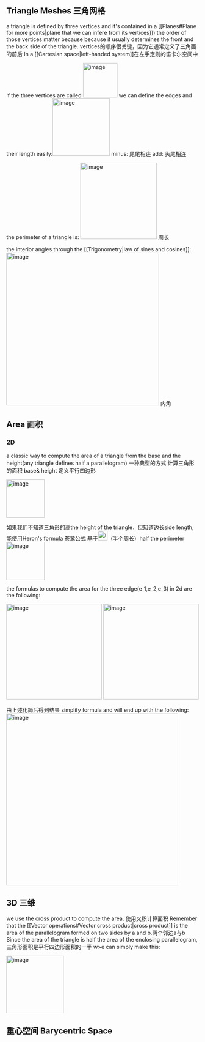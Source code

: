 ## **Triangle Meshes** 三角网格
a triangle is defined by three vertices and it's contained in a [[Planes#Plane for more points|plane that we can infere from its vertices]]) the order of those vertices matter because because it usually determines the front and the back side of the triangle. vertices的顺序很关键，因为它通常定义了三角面的前后 In a [[Cartesian space|left-handed system]]在左手定则的笛卡尔空间中

if the three vertices are called <img width="90" alt="image" src="https://user-images.githubusercontent.com/31954987/228116552-88c82bae-c53c-4301-b333-89414b92ab9e.png"> we can define the edges and their length easily:<img width="150" alt="image" src="https://user-images.githubusercontent.com/31954987/228119410-a2e3cc37-e9c0-4ef5-b451-456489937025.png">
minus: 尾尾相连
add: 头尾相连

the perimeter of a triangle is: <img width="200" alt="image" src="https://user-images.githubusercontent.com/31954987/228120996-35fd34fd-e270-4c58-8286-67d2f14e8f90.png"> 周长

the interior angles through the [[Trigonometry|law of sines and cosines]]: <img width="400" alt="image" src="https://user-images.githubusercontent.com/31954987/228121742-5ddbf7b4-16eb-4862-b31e-3bf8b99d21bc.png"> 内角

## **Area** 面积
### **2D**

a classic way to compute the area of a triangle from the base and the height(any triangle defines half a parallelogram) 一种典型的方式 计算三角形的面积 base& height 定义平行四边形

<img width="100" alt="image" src="https://user-images.githubusercontent.com/31954987/228130265-da0f2d5a-9841-461f-87dd-d4f80e882dfe.png">

如果我们不知道三角形的高the height of the triangle，但知道边长side length, 能使用Heron's formula 苍鹭公式
基于<img width="25" alt="image" src="https://user-images.githubusercontent.com/31954987/228131049-9403b1c1-e31e-4a6f-85e0-1cd23fc355c8.png">（半个周长）half the perimeter
<img width="100" alt="image" src="https://user-images.githubusercontent.com/31954987/228131202-3f51f131-6a6c-4f6a-b54c-df0e5fea7a80.png">

the formulas to compute the area for the three edge(e_1,e_2,e_3) in 2d are the following:

<img width="250" alt="image" src="https://user-images.githubusercontent.com/31954987/228286908-557626ed-2b1b-4f8a-a48f-d973c44e4a0d.png">

<img width="250" alt="image" src="https://user-images.githubusercontent.com/31954987/228287426-6b43cf25-d01b-460b-94ca-0f5e9de19f0c.png">

由上述化简后得到结果 simplify formula and will end up with the following:
<img width="450" alt="image" src="https://user-images.githubusercontent.com/31954987/228288117-0628324e-5940-4aa0-acb2-3e485c2244ad.png">


## **3D** 三维
we use the cross product to compute the area. 使用叉积计算面积 Remember that the [[Vector operations#Vector cross product|cross product]] is the area of the parallelogram formed on two sides by a and b.两个邻边a与b Since the area of the triangle is half the area of the enclosing parallelogram,三角形面积是平行四边形面积的一半 w>e can simply make this:

<img width="150" alt="image" src="https://user-images.githubusercontent.com/31954987/228141302-bd81c066-758f-45fd-8f4a-1e85f66a3a4a.png">

## 重心空间 Barycentric Space


